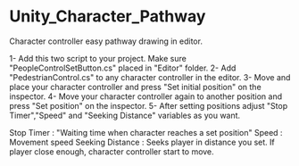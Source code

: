 # Unity_Character_Pathway
Character controller easy pathway drawing in editor.

1- Add this two script to your project. Make sure "PeopleControlSetButton.cs" placed in "Editor" folder.
2- Add "PedestrianControl.cs" to any character controller in the editor.
3- Move and place your character controller and press "Set initial position" on the inspector.
4- Move your character controller again to another position and press "Set position" on the inspector.
5- After setting positions adjust "Stop Timer","Speed" and "Seeking Distance" variables as you want.

Stop Timer : "Waiting time when character reaches a set position"
Speed : Movement speed
Seeking Distance : Seeks player in distance you set. If player close enough, character controller start to move.
